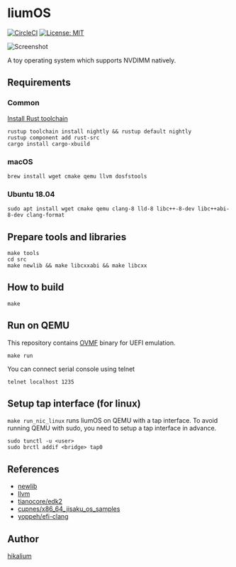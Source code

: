 # liumOS


[![CircleCI](https://circleci.com/gh/hikalium/liumos.svg?style=svg)](https://circleci.com/gh/hikalium/liumos)
[![License: MIT](https://img.shields.io/badge/License-MIT-yellow.svg)](https://opensource.org/licenses/MIT)

![Screenshot](https://github.com/hikalium/liumos/blob/master/docs/2019-11-24.png)


A toy operating system which supports NVDIMM natively.

## Requirements

### Common

[Install Rust toolchain](https://www.rust-lang.org/tools/install)

```
rustup toolchain install nightly && rustup default nightly
rustup component add rust-src
cargo install cargo-xbuild
```

### macOS

```
brew install wget cmake qemu llvm dosfstools
```

### Ubuntu 18.04

```
sudo apt install wget cmake qemu clang-8 lld-8 libc++-8-dev libc++abi-8-dev clang-format
```

## Prepare tools and libraries
```
make tools
cd src
make newlib && make libcxxabi && make libcxx
```

## How to build

```
make
```

## Run on QEMU

This repository contains [OVMF](https://github.com/tianocore/tianocore.github.io/wiki/OVMF) binary for UEFI emulation.

```
make run
```

You can connect serial console using telnet

```
telnet localhost 1235
```

## Setup tap interface (for linux)

`make run_nic_linux` runs liumOS on QEMU with a tap interface.
To avoid running QEMU with sudo, you need to setup a tap interface in advance.

```
sudo tunctl -u <user>
sudo brctl addif <bridge> tap0
```

## References
- [newlib](https://sourceware.org/newlib/)
- [llvm](https://llvm.org/)
- [tianocore/edk2](https://github.com/tianocore/edk2)
- [cupnes/x86_64_jisaku_os_samples](https://github.com/cupnes/x86_64_jisaku_os_samples)
- [yoppeh/efi-clang](https://github.com/yoppeh/efi-clang)

## Author
[hikalium](https://github.com/hikalium)
